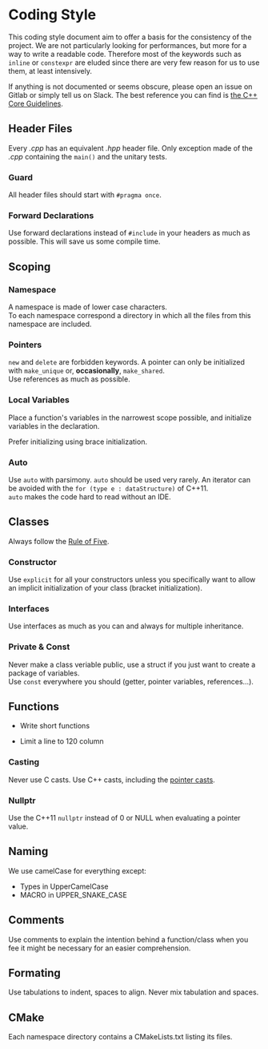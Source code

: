 # Coding Style

This coding style document aim to offer a basis for the consistency of the project. We are not particularly looking for performances, but more for a way to write a readable code. Therefore most of the keywords such as `inline` or `constexpr` are eluded since there are very few reason for us to use them, at least intensively.

If anything is not documented or seems obscure, please open an issue on Gitlab or simply tell us on Slack. The best reference you can find is [the C++ Core Guidelines](http://isocpp.github.io/CppCoreGuidelines/CppCoreGuidelines).

## Header Files

Every *.cpp* has an equivalent *.hpp* header file.
Only exception made of the *.cpp* containing the `main()` and the unitary tests.

### Guard

All header files should start with `#pragma once`.

### Forward Declarations

Use forward declarations instead of `#include` in your headers as much as possible. This will save us some compile time.

## Scoping

### Namespace

A namespace is made of lower case characters.  
To each namespace correspond a directory in which all the files from this namespace are included.

### Pointers

`new` and `delete` are forbidden keywords. A pointer can only be initialized with `make_unique` or, **occasionally**, `make_shared`.  
Use references as much as possible.

### Local Variables

Place a function's variables in the narrowest scope possible, and initialize variables in the declaration.

Prefer initializing using brace initialization.

### Auto

Use `auto` with parsimony. `auto` should be used very rarely. An iterator can be avoided with the `for (type e : dataStructure)` of C++11.  
`auto` makes the code hard to read without an IDE.

## Classes

Always follow the [Rule of Five](http://en.cppreference.com/w/cpp/language/rule_of_three).

### Constructor

Use `explicit` for all your constructors unless you specifically want to allow an implicit initialization of your class (bracket initialization).

### Interfaces

Use interfaces as much as you can and always for multiple inheritance.

### Private & Const

Never make a class veriable public, use a struct if you just want to create a package of variables.  
Use `const` everywhere you should (getter, pointer variables, references...).

## Functions

 * Write short functions
 
 * Limit a line to 120 column
  
### Casting
  
Never use C casts. Use C++ casts, including the [pointer casts](http://en.cppreference.com/w/cpp/memory/shared_ptr/pointer_cast).
  
### Nullptr
  
Use the C++11 `nullptr` instead of 0 or NULL when evaluating a pointer value.
  
## Naming
  
We use camelCase for everything except:
  
 * Types in UpperCamelCase
 * MACRO in UPPER_SNAKE_CASE
	
## Comments
	
Use comments to explain the intention behind a function/class when you fee it might be necessary for an easier comprehension.
	 
## Formating
	 
Use tabulations to indent, spaces to align. Never mix tabulation and spaces.
	 
## CMake
	 
Each namespace directory contains a CMakeLists.txt listing its files.